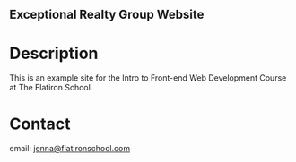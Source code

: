 Exceptional Realty Group Website
---

# Description

This is an example site for the Intro to Front-end Web Development Course at The Flatiron School.

# Contact

email: jenna@flatironschool.com
